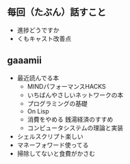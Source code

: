 ## 毎回（たぶん）話すこと
- 進捗どうですか
- くもキャスト改善点

## gaaamii
- 最近読んでる本
  - MINDパフォーマンスHACKS
  - いちばんやさしいネットワークの本
  - プログラミングの基礎
  - On Lisp
  - 消費をやめる 銭湯経済のすすめ
  - コンピュータシステムの理論と実装
- シェルスクリプト楽しい
- マネーフォワード使ってる
- 掃除してないと食費がかさむ
